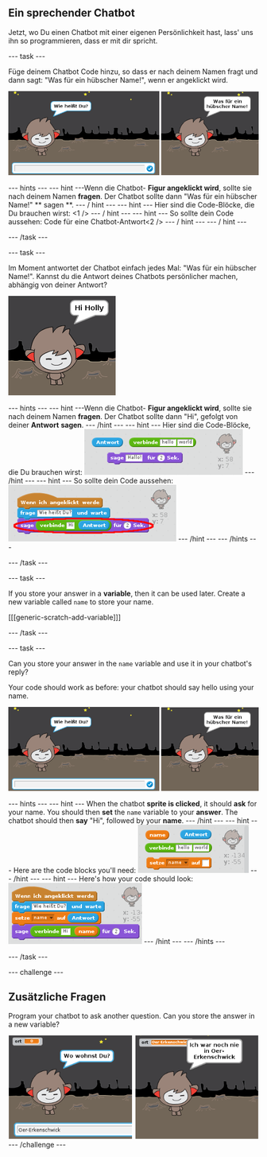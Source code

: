 ## Ein sprechender Chatbot

Jetzt, wo Du einen Chatbot mit einer eigenen Persönlichkeit hast, lass' uns ihn so programmieren, dass er mit dir spricht.

\--- task \---

Füge deinem Chatbot Code hinzu, so dass er nach deinem Namen fragt und dann sagt: "Was für ein hübscher Name!", wenn er angeklickt wird.

![Testing a ChatBot response](images/chatbot-ask-test.png)

\--- hints \--- \--- hint \---Wenn die Chatbot- **Figur angeklickt wird**, sollte sie nach deinem Namen **fragen**. Der Chatbot sollte dann "Was für ein hübscher Name!" ** sagen **. \--- / hint \--- \--- hint \--- Hier sind die Code-Blöcke, die Du brauchen wirst: <1 /> \--- / hint \--- \--- hint \--- So sollte dein Code aussehen: Code für eine Chatbot-Antwort<2 /> \--- / hint \--- \--- / hint \---

\--- /task \---

\--- task \---

Im Moment antwortet der Chatbot einfach jedes Mal: "Was für ein hübscher Name!". Kannst du die Antwort deines Chatbots persönlicher machen, abhängig von deiner Antwort?

![Testing a personalised reply](images/chatbot-answer-test.png)

\--- hints \--- \--- hint \---Wenn die Chatbot- **Figur angeklickt wird**, sollte sie nach deinem Namen **fragen**. Der Chatbot sollte dann "Hi", gefolgt von deiner **Antwort** **sagen**. \--- /hint \--- \--- hint \--- Hier sind die Code-Blöcke, die Du brauchen wirst: ![Blocks for a personalised reply](images/chatbot-answer-blocks.png) \--- /hint \--- \--- hint \--- So sollte dein Code aussehen: ![Code for a personalised reply](images/chatbot-answer-code.png) \--- /hint \--- \--- /hints \---

\--- /task \---

\--- task \---

If you store your answer in a **variable**, then it can be used later. Create a new variable called `name` to store your name.

[[[generic-scratch-add-variable]]]

\--- /task \---

\--- task \---

Can you store your answer in the `name` variable and use it in your chatbot's reply?

Your code should work as before: your chatbot should say hello using your name.

![Testing a 'name' variable](images/chatbot-ask-test.png)

\--- hints \--- \--- hint \--- When the chatbot **sprite is clicked**, it should **ask** for your name. You should then **set** the `name` variable to your **answer**. The chatbot should then **say** "Hi", followed by your **name**. \--- /hint \--- \--- hint \--- Here are the code blocks you'll need: ![Blocks for a 'name' variable](images/chatbot-variable-blocks.png) \--- /hint \--- \--- hint \--- Here's how your code should look: ![Code for a 'name' variable](images/chatbot-variable-code.png) \--- /hint \--- \--- /hints \---

\--- /task \---

\--- challenge \---

## Zusätzliche Fragen

Program your chatbot to ask another question. Can you store the answer in a new variable?

![More questions](images/chatbot-question.png) \--- /challenge \---